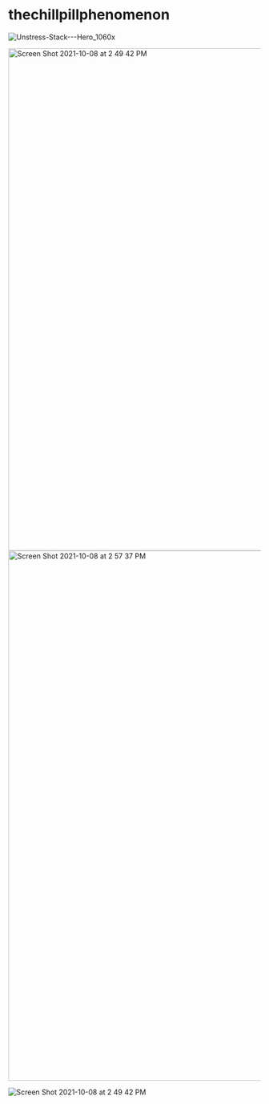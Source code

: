 # thechillpillphenomenon
![Unstress-Stack---Hero_1060x](https://user-images.githubusercontent.com/70854508/136614933-6eca9c32-a695-4304-b9a2-2495abebad10.jpg)

<img width="1002" alt="Screen Shot 2021-10-08 at 2 49 42 PM" src="https://user-images.githubusercontent.com/70854508/136617384-d567a6d2-38fa-4706-a2af-30c226e7c133.png">


<img width="1057" alt="Screen Shot 2021-10-08 at 2 57 37 PM" src="https://user-images.githubusercontent.com/70854508/136618213-0b4ee84d-ba1f-416a-b6f9-768549ace8f7.png">


![Screen Shot 2021-10-08 at 2 49 42 PM](https://user-images.githubusercontent.com/70854508/136618696-dd6e8eff-8094-4a49-90e2-d18ebff73ea5.png)
